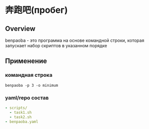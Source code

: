 # 奔跑吧(пробег)
## Overview
benpaoba - это программа на основе командной строки, которая запускает набор скриптов в указанном порядке

## Применение
### командная строка
```
benpaoba -p 3 -o minimum
```

### yaml/repo состав
```yaml
- scripts/
  - task1.sh
  - task2.sh
- benpaoba.yaml
```
